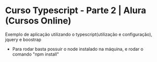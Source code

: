 # Curso Typescript - Parte 2  | Alura (Cursos Online)
Exemplo de aplicação utilizando o typescript(utilização e configuração), jquery e boostrap 

* Para rodar basta possuir o node instalado na máquina, e rodar o comando "npm install"
